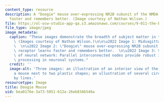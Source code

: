 ```yaml
---
content_type: resource
description: A "Doogie" mouse over-expressing NR2B subunit of the NMDA receptor learns
  faster and remembers better. (Image courtesy of Nathan Wilson.)
file: https://ol-ocw-studio-app-qa.s3.amazonaws.com/courses/9-011-the-brain-and-cognitive-sciences-i-fall-2002/bea0176e3a735051612a26eb834b546a_9-011f02-th.jpg
file_type: image/jpeg
image_metadata:
  caption: "These images demonstrate the breadth of subject matter in this course.\
    \ (Images courtesy of Nathan Wilson.)\n\n\u2022 Image 1: Midsagittal brain section.\
    \  \n\u2022 Image 2: \"Doogie\" mouse over-expressing NR2B subunit of the NMDA\
    \ receptor learns faster and remembers better.  \n\u2022 Image 3: Schematic representation\
    \ of neural network: Parallel interconnected nodes provide robust information\
    \ processing in neuronal systems."
  credit: ''
  image-alt: 'Three images: an illustration of an interior view of the human brain;
    a mouse next to two plastic shapes; an ullustration of several circles interconnected
    by lines.'
resourcetype: Image
title: Doogie Mouse
uid: bea0176e-3a73-5051-612a-26eb834b546a
---
```

